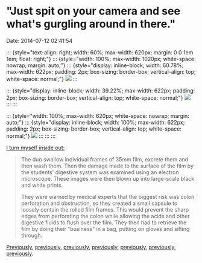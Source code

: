 \"Just spit on your camera and see what\'s gurgling around in there.\"
======================================================================

Date: 2014-07-12 02:41:54

::: {style="text-align: right; width: 60%; max-width: 620px; margin: 0 0 1em 1em; float: right;"}
::: {style="width: 100%; max-width: 1020px; white-space: nowrap; margin: auto;"}
::: {style="display: inline-block; width: 60.78%; max-width: 622px; padding: 2px; box-sizing: border-box; vertical-align: top; white-space: normal;"}
[![](http://www.jwz.org/images/inside_02.jpg)](http://www.wired.co.uk/news/archive/2012-06/07/35mm-film-swallowed-for-art)
:::

::: {style="display: inline-block; width: 39.22%; max-width: 622px; padding: 2px; box-sizing: border-box; vertical-align: top; white-space: normal;"}
[![](http://www.jwz.org/images/fmp-2-web.jpg)](http://www.wired.co.uk/news/archive/2012-06/07/35mm-film-swallowed-for-art)
:::
:::

::: {style="width: 100%; max-width: 620px; white-space: nowrap; margin: auto;"}
::: {style="display: inline-block; width: 100%; max-width: 622px; padding: 2px; box-sizing: border-box; vertical-align: top; white-space: normal;"}
[![](http://www.jwz.org/images/inside_04.jpg)](http://www.wired.co.uk/news/archive/2012-06/07/35mm-film-swallowed-for-art)
:::
:::
:::

[I turn myself inside
out:](http://www.wired.co.uk/news/archive/2012-06/07/35mm-film-swallowed-for-art)

> The duo swallow individual frames of 35mm film, excrete them and then
> wash them. Then the damage made to the surface of the film by the
> students\' digestive system was examined using an electron microscope.
> These images were then blown up into large-scale black and white
> prints.
>
> They were warned by medical experts that the biggest risk was colon
> perforation and obstruction, so they created a small capsule to
> loosely contain the rolled film frames. This would prevent the sharp
> edges from perforating the colon while allowing the acids and other
> digestive fluids to flush over the film. They then had to retrieve the
> film by doing their \"business\" in a bag, putting on gloves and
> sifting through.

[Previously](http://www.jwz.org/blog/2014/05/coprophagia-prevention/),
[previously](http://www.jwz.org/blog/2013/10/millie-brown/),
[previously](http://www.jwz.org/blog/2013/04/eel-followup/),
[previously](http://www.dnalounge.com/backstage/log/2014/06/19.html),
[previously](http://www.jwz.org/blog/2012/12/how-to-precisely-dissect-and-analyze-a-turd/),
[previously](http://www.jwz.org/blog/2012/05/monkey-butter/),
[previously](http://www.jwz.org/blog/2003/09/camera-pill/).
